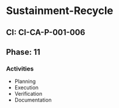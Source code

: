# Sustainment-Recycle

## CI: CI-CA-P-001-006
## Phase: 11

### Activities
- Planning
- Execution
- Verification
- Documentation

